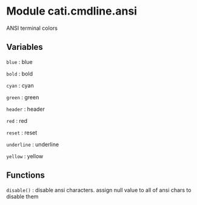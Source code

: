 Module cati.cmdline.ansi
========================
ANSI terminal colors

Variables
---------

    
`blue`
:   blue

    
`bold`
:   bold

    
`cyan`
:   cyan

    
`green`
:   green

    
`header`
:   header

    
`red`
:   red

    
`reset`
:   reset

    
`underline`
:   underline

    
`yellow`
:   yellow

Functions
---------

    
`disable()`
:   disable ansi characters.
    assign null value to all of ansi chars to disable them